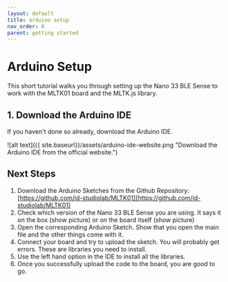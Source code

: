 ```yaml
---
layout: default
title: arduino setup
nav_order: 0
parent: getting started
---
```


# Arduino Setup

This short tutorial walks you through setting up the Nano 33 BLE Sense to work with the MLTK01 board and the MLTK.js library.

## 1. Download the Arduino IDE

If you haven't done so already, download the Arduino IDE.

![alt text]({{ site.baseurl}}/assets/arduino-ide-website.png "Download the Arduino IDE from the official website.")

## Next Steps

1. Download the Arduino Sketches from the Github Repository: [https://github.com/id-studiolab/MLTK01](https://github.com/id-studiolab/MLTK01)
2. Check which version of the Nano 33 BLE Sense you are using. It says it on the box (show picture) or on the board itself (show picture)
3. Open the corresponding Arduino Sketch. Show that you open the main file and the other things come with it.
4. Connect your board and try to upload the sketch. You will probably get errors. These are libraries you need to install.
5. Use the left hand option in the IDE to install all the libraries.
6. Once you successfully upload the code to the board, you are good to go.
